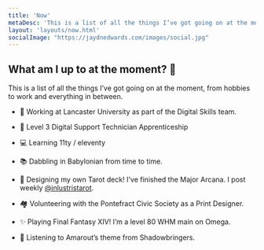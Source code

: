 ```yaml
---
title: 'Now'
metaDesc: 'This is a list of all the things I’ve got going on at the moment, from hobbies to work and everything in between.'
layout: 'layouts/now.html'
socialImage: "https://jaydnedwards.com/images/social.jpg"
---
```


## What am I up to at the moment? <span class="[ emoji ]" aria-hidden="true">🔮</span>

This is a list of all the things I’ve got going on at the moment, from hobbies to work and everything in between.

* <span class="[ emoji ] [ bullet ]" aria-hidden="true">💼</span> Working at Lancaster University as part of the Digital Skills team.

* <span class="[ emoji ] [ bullet ]" aria-hidden="true">💼</span> Level 3 Digital Support Technician Apprenticeship

* <span class="[ emoji ] [ bullet ]" aria-hidden="true">💻</span> Learning 11ty / eleventy

* <span class="[ emoji ] [ bullet ]" aria-hidden="true">📚</span> Dabbling in Babylonian from time to time.

* <span class="[ emoji ] [ bullet ]" aria-hidden="true">🔮</span> Designing my own Tarot deck! I've finished the Major Arcana. I post weekly <a href="https://linktr.ee/inlustristarot">@inlustristarot</a>.

* <span class="[ emoji ] [ bullet ]" aria-hidden="true">🏘</span> Volunteering with the Pontefract Civic Society as a Print Designer.

* <span class="[ emoji ] [ bullet ]" aria-hidden="true">✨</span> Playing Final Fantasy XIV! I’m a level 80 WHM main on Omega.

* <span class="[ emoji ] [ bullet ]" aria-hidden="true">🎵</span> Listening to Amarout’s theme from Shadowbringers.

